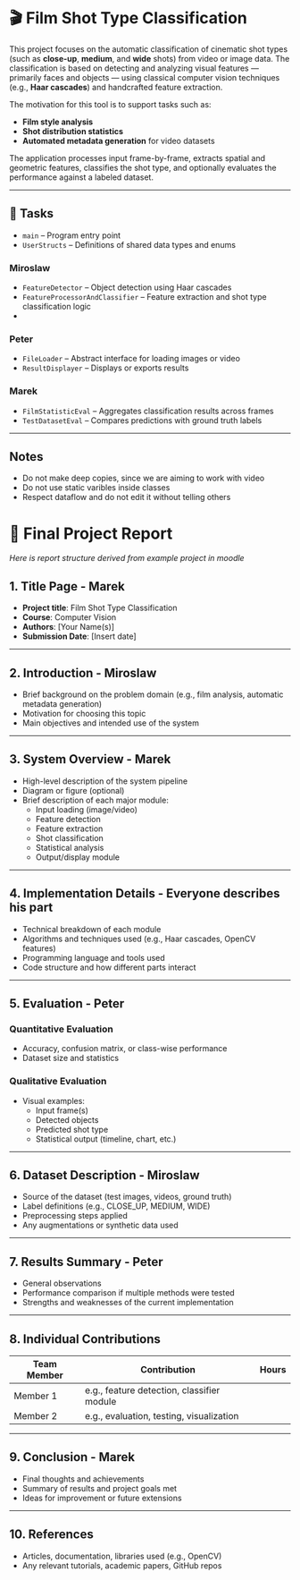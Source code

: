 # 🎬 Film Shot Type Classification

This project focuses on the automatic classification of cinematic shot types (such as **close-up**, **medium**, and **wide** shots) from video or image data. The classification is based on detecting and analyzing visual features — primarily faces and objects — using classical computer vision techniques (e.g., **Haar cascades**) and handcrafted feature extraction.

The motivation for this tool is to support tasks such as:
- **Film style analysis**
- **Shot distribution statistics**
- **Automated metadata generation** for video datasets

The application processes input frame-by-frame, extracts spatial and geometric features, classifies the shot type, and optionally evaluates the performance against a labeled dataset.

---

## 📂 Tasks
- `main` – Program entry point 
- `UserStructs` – Definitions of shared data types and enums

### Miroslaw
- `FeatureDetector` – Object detection using Haar cascades  
- `FeatureProcessorAndClassifier` – Feature extraction and shot type classification logic  
-

### Peter
- `FileLoader` – Abstract interface for loading images or video  
- `ResultDisplayer` – Displays or exports results  

### Marek 
- `FilmStatisticEval` – Aggregates classification results across frames  
- `TestDatasetEval` – Compares predictions with ground truth labels  

---
## Notes
- Do not make deep copies, since we are aiming to work with video
- Do not use static varibles inside classes
- Respect dataflow and do not edit it without telling others

# 📄 Final Project Report 
*Here is report structure derived from example project in moodle*

## 1. Title Page - Marek
- **Project title**: Film Shot Type Classification  
- **Course**: Computer Vision  
- **Authors**: [Your Name(s)]  
- **Submission Date**: [Insert date]  

---

## 2. Introduction - Miroslaw
- Brief background on the problem domain (e.g., film analysis, automatic metadata generation)  
- Motivation for choosing this topic  
- Main objectives and intended use of the system  

---

## 3. System Overview - Marek
- High-level description of the system pipeline  
- Diagram or figure (optional)  
- Brief description of each major module:
  - Input loading (image/video)
  - Feature detection
  - Feature extraction
  - Shot classification
  - Statistical analysis
  - Output/display module

---

## 4. Implementation Details - Everyone describes his part
- Technical breakdown of each module  
- Algorithms and techniques used (e.g., Haar cascades, OpenCV features)  
- Programming language and tools used  
- Code structure and how different parts interact  

---

## 5. Evaluation - Peter

### Quantitative Evaluation
- Accuracy, confusion matrix, or class-wise performance  
- Dataset size and statistics  

### Qualitative Evaluation
- Visual examples:
  - Input frame(s)
  - Detected objects
  - Predicted shot type
  - Statistical output (timeline, chart, etc.)

---

## 6. Dataset Description - Miroslaw
- Source of the dataset (test images, videos, ground truth)  
- Label definitions (e.g., CLOSE_UP, MEDIUM, WIDE)  
- Preprocessing steps applied  
- Any augmentations or synthetic data used  

---

## 7. Results Summary - Peter
- General observations  
- Performance comparison if multiple methods were tested  
- Strengths and weaknesses of the current implementation  

---

## 8. Individual Contributions

| Team Member | Contribution                                  | Hours  |
|-------------|-----------------------------------------------|--------|
| Member 1    | e.g., feature detection, classifier module    |        |
| Member 2    | e.g., evaluation, testing, visualization      |        |

---

## 9. Conclusion - Marek
- Final thoughts and achievements  
- Summary of results and project goals met  
- Ideas for improvement or future extensions  

---

## 10. References
- Articles, documentation, libraries used (e.g., OpenCV)  
- Any relevant tutorials, academic papers, GitHub repos  
